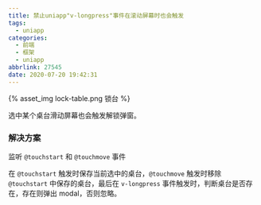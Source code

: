 ```yaml
---
title: 禁止uniapp"v-longpress"事件在滚动屏幕时也会触发
tags:
  - uniapp
categories:
  - 前端
  - 框架
  - uniapp
abbrlink: 27545
date: 2020-07-20 19:42:31
---
```


{% asset_img lock-table.png 锁台 %}

选中某个桌台滑动屏幕也会触发解锁弹窗。

<!-- more -->

### 解决方案

监听 `@touchstart` 和 `@touchmove` 事件

在 `@touchstart` 触发时保存当前选中的桌台，`@touchmove` 触发时移除 `@touchstart` 中保存的桌台，最后在 `v-longpress` 事件触发时，判断桌台是否存在，存在则弹出 modal，否则忽略。
